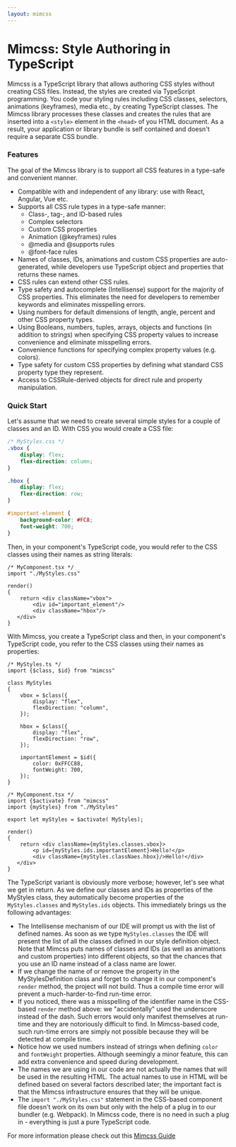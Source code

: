 ```yaml
---
layout: mimcss
---
```


# Mimcss: Style Authoring in TypeScript

Mimcss is a TypeScript library that allows authoring CSS styles without creating CSS files. Instead, the styles are created via TypeScript programming. You code your styling rules including CSS classes, selectors, animations (keyframes), media etc., by creating TypeScript classes. The Mimcss library processes these classes and creates the rules that are inserted into a `<style>` element in the `<head>` of you HTML document. As a result, your application or library bundle is self contained and doesn't require a separate CSS bundle.

### Features
The goal of the Mimcss library is to support all CSS features in a type-safe and convenient manner.

- Compatible with and independent of any library: use with React, Angular, Vue etc.
- Supports all CSS rule types in a type-safe manner:
    - Class-, tag-, and ID-based rules
    - Complex selectors
    - Custom CSS properties
    - Animation (@keyframes) rules
    - @media and @supports rules
    - @font-face rules
- Names of classes, IDs, animations and custom CSS properties are auto-generated, while developers use TypeScript object and properties that returns these names.
- CSS rules can extend other CSS rules.
- Type safety and autocomplete (Intellisense) support for the majority of CSS properties. This eliminates the need for developers to remember keywords and eliminates misspelling errors.
- Using numbers for default dimensions of length, angle, percent and other CSS property types.
- Using Booleans, numbers, tuples, arrays, objects and functions (in addition to strings) when specifying CSS property values to increase convenience and eliminate misspelling errors.
- Convenience functions for specifying complex property values (e.g. colors).
- Type safety for custom CSS properties by defining what standard CSS property type they represent.
- Access to CSSRule-derived objects for direct rule and property manipulation.

### Quick Start
Let's assume that we need to create several simple styles for a couple of classes and an ID. With CSS you would create a CSS file:

```css
/* MyStyles.css */
.vbox {
    display: flex;
    flex-direction: column;
}

.hbox {
    display: flex;
    flex-direction: row;
}

#important-element {
    background-color: #FC8;
    font-weight: 700;
}
```
Then, in your component's TypeScript code, you would refer to the CSS classes using their names as string literals:

```tsx
/* MyComponent.tsx */
import "./MyStyles.css"

render()
{
    return <div className="vbox">
        <div id="important_element"/>
        <div className="hbox"/>
   </div>
}
```

With Mimcss, you create a TypeScript class and then, in your component's TypeScript code, you refer to the CSS classes using their names as properties:

```tsx
/* MyStyles.ts */
import {$class, $id} from "mimcss"

class MyStyles
{
    vbox = $class({
        display: "flex",
        flexDirection: "column",
    });

    hbox = $class({
        display: "flex",
        flexDirection: "row",
    });

    importantElement = $id({
        color: 0xFFCC88,
        fontWeight: 700,
    });
}

/* MyComponent.tsx */
import {$activate} from "mimcss"
import {myStyles} from "./MyStyles"

export let myStyles = $activate( MyStyles);

render()
{
    return <div className={myStyles.classes.vbox}>
        <p id={myStyles.ids.importantElement}>Hello!</p>
        <div className={myStyles.classNaes.hbox}/>Hello!</div>
   </div>
}
```

The TypeScript variant is obviously more verbose; however, let's see what we get in return. As we define our classes and IDs as properties of the MyStyles class, they automatically become properties of the `MyStyles.classes` and `MyStyles.ids` objects. This immediately brings us the following advantages:

- The Intellisense mechanism of our IDE will prompt us with the list of defined names. As soon as we type `MyStyles.classes` the IDE will present the list of all the classes defined in our style definition object. Note that Mimcss puts names of classes and IDs (as well as animations and custom properties) into different objects, so that the chances that you use an ID name instead of a class name are lower.
- If we change the name of or remove the property in the MyStylesDefinition class and forget to change it in our component's `render` method, the project will not build. Thus a compile time error will prevent a much-harder-to-find run-time error.
- If you noticed, there was a misspelling of the identifier name in the CSS-based `render` method above: we "accidentally" used the underscore instead of the dash. Such errors would only manifest themselves at run-time and they are notoriously difficult to find. In Mimcss-based code, such run-time errors are simply not possible because they will be detected at compile time.
- Notice how we used numbers instead of strings when defining `color` and `fontWeight` properties. Although seemingly a minor feature, this can add extra convenience and speed during development.
- The names we are using in our code are not actually the names that will be used in the resulting HTML. The actual names to use in HTML will be defined based on several factors described later; the important fact is that the Mimcss infrastructure ensures that they will be unique.
- The `import "./MyStyles.css"` statement in the CSS-based component file doesn't work on its own but only with the help of a plug in to our bundler (e.g. Webpack). In Mimcss code, there is no need in such a plug in - everything is just a pure TypeScript code.

For more information please check out this [Mimcss Guide](./mimcss-guide-introduction.html)
